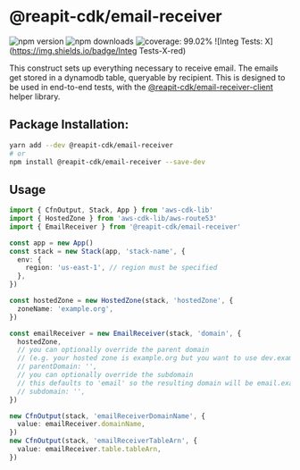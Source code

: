 # @reapit-cdk/email-receiver

![npm version](https://img.shields.io/npm/v/@reapit-cdk/email-receiver)
![npm downloads](https://img.shields.io/npm/dm/@reapit-cdk/email-receiver)
![coverage: 99.02%](https://img.shields.io/badge/coverage-99.02%-green)
![Integ Tests: X](https://img.shields.io/badge/Integ Tests-X-red)

This construct sets up everything necessary to receive email. The emails get stored in a dynamodb table, queryable by recipient. This is designed to be used in end-to-end tests, with the [@reapit-cdk/email-receiver-client](../../libs/email-receiver-client) helper library.

## Package Installation:

```sh
yarn add --dev @reapit-cdk/email-receiver
# or
npm install @reapit-cdk/email-receiver --save-dev
```

## Usage
```ts
import { CfnOutput, Stack, App } from 'aws-cdk-lib'
import { HostedZone } from 'aws-cdk-lib/aws-route53'
import { EmailReceiver } from '@reapit-cdk/email-receiver'

const app = new App()
const stack = new Stack(app, 'stack-name', {
  env: {
    region: 'us-east-1', // region must be specified
  },
})

const hostedZone = new HostedZone(stack, 'hostedZone', {
  zoneName: 'example.org',
})

const emailReceiver = new EmailReceiver(stack, 'domain', {
  hostedZone,
  // you can optionally override the parent domain
  // (e.g. your hosted zone is example.org but you want to use dev.example.org)
  // parentDomain: '',
  // you can optionally override the subdomain
  // this defaults to 'email' so the resulting domain will be email.example.org
  // subdomain: '',
})

new CfnOutput(stack, 'emailReceiverDomainName', {
  value: emailReceiver.domainName,
})
new CfnOutput(stack, 'emailReceiverTableArn', {
  value: emailReceiver.table.tableArn,
})

```